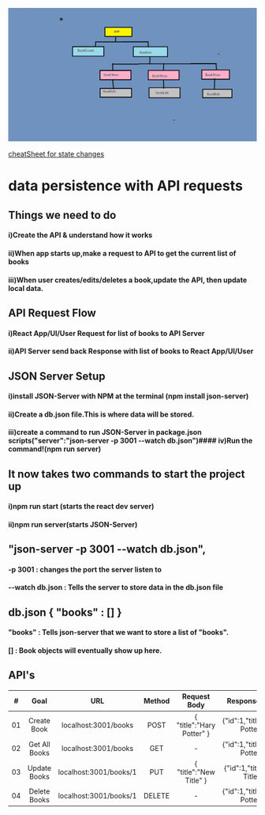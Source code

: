 ![Structure of App](./public/structure.png)

[cheatSheet for state changes](https://state-updates.vercel.app/)

# data persistence with API requests
## Things we need to do
#### i)Create the API & understand how it works
#### ii)When app starts up,make a request to API to get the current list of books
#### iii)When user creates/edits/deletes a book,update the API, then update local data.


## API Request Flow
#### i)React App/UI/User Request for list of books to API Server
#### ii)API Server send back Response with list of books to  React App/UI/User


## JSON Server Setup
#### i)install JSON-Server with NPM at the terminal (npm install json-server)
#### ii)Create a db.json file.This is where data will be stored.
#### iii)create a command to run JSON-Server in package.json scripts("server":"json-server -p 3001 --watch db.json")#### iv)Run the command!(npm run server)


## It now takes two commands to start the project up
#### i)npm run start (starts the react dev server) 
#### ii)npm run server(starts JSON-Server)

## "json-server -p 3001 --watch db.json",
####  -p 3001 : changes the port the server listen to
#### --watch db.json : Tells the server to store data in the db.json file

## db.json  { "books" : [] } 
#### "books" : Tells json-server that we want to store a list of "books".
#### [] : Book objects will eventually show up here.

## API's

|  #  |  Goal   | URL | Method | Request Body | Response Body |
| :-: | :------------------: | :--------------------: |:-------:| :------------------------:| :--------------------------: |
| 01  |     Create Book      | localhost:3001/books   | POST    | { "title":"Hary Potter" } |{"id":1,"title":Harry Potter"}|
| 02  |     Get All Books    | localhost:3001/books   | GET     |            -              |{"id":1,"title":Harry Potter"}|
| 03  |     Update Books     | localhost:3001/books/1 | PUT     | { "title":"New Title" }   |{"id":1,"title":New Title"}   |
| 04  |     Delete Books     | localhost:3001/books/1 | DELETE  |            -              |{"id":1,"title":Harry Potter"}|

